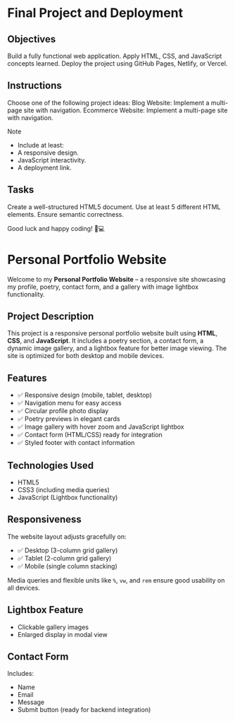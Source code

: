 # Final Project and Deployment

## Objectives
Build a fully functional web application.
Apply HTML, CSS, and JavaScript concepts learned.
Deploy the project using GitHub Pages, Netlify, or Vercel.

## Instructions
Choose one of the following project ideas:
Blog Website: Implement a multi-page site with navigation.
Ecommerce Website: Implement a multi-page site with navigation.

>[!NOTE]
> - Include at least:
> - A responsive design.
> - JavaScript interactivity.
> - A deployment link.

## Tasks

Create a well-structured HTML5 document.
Use at least 5 different HTML elements.
Ensure semantic correctness.

Good luck and happy coding! 🚀💻


# Personal Portfolio Website

Welcome to my **Personal Portfolio Website** – a responsive site showcasing my profile, poetry, contact form, and a gallery with image lightbox functionality.

## Project Description

This project is a responsive personal portfolio website built using **HTML**, **CSS**, and **JavaScript**. It includes a poetry section, a contact form, a dynamic image gallery, and a lightbox feature for better image viewing. The site is optimized for both desktop and mobile devices.

##  Features

- ✅ Responsive design (mobile, tablet, desktop)
- ✅ Navigation menu for easy access
- ✅ Circular profile photo display
- ✅ Poetry previews in elegant cards
- ✅ Image gallery with hover zoom and JavaScript lightbox
- ✅ Contact form (HTML/CSS) ready for integration
- ✅ Styled footer with contact information


##  Technologies Used

- HTML5
- CSS3 (including media queries)
- JavaScript (Lightbox functionality)

##  Responsiveness

The website layout adjusts gracefully on:
- ✅ Desktop (3-column grid gallery)
- ✅ Tablet (2-column grid gallery)
- ✅ Mobile (single column stacking)

Media queries and flexible units like `%`, `vw`, and `rem` ensure good usability on all devices.

##  Lightbox Feature

- Clickable gallery images
- Enlarged display in modal view

## Contact Form

Includes:
- Name
- Email
- Message
- Submit button (ready for backend integration)



